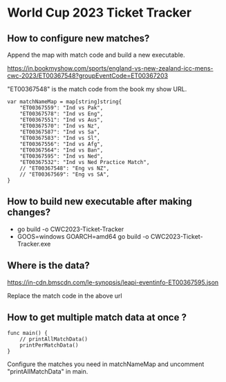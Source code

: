 # World Cup 2023 Ticket Tracker

## How to configure new matches?

Append the map with match code and build a new executable.

https://in.bookmyshow.com/sports/england-vs-new-zealand-icc-mens-cwc-2023/ET00367548?groupEventCode=ET00367203

"ET00367548" is the match code from the book my show URL.

```
var matchNameMap = map[string]string{
	"ET00367559": "Ind vs Pak",
	"ET00367578": "Ind vs Eng",
	"ET00367551": "Ind vs Aus",
	"ET00367570": "Ind vs Nz",
	"ET00367587": "Ind vs Sa",
	"ET00367583": "Ind vs Sl",
	"ET00367556": "Ind vs Afg",
	"ET00367564": "Ind vs Ban",
	"ET00367595": "Ind vs Ned",
	"ET00367532": "Ind vs Ned Practice Match",
	// "ET00367548": "Eng vs NZ",
	// "ET00367569": "Eng vs SA",
}
```

## How to build new executable after making changes?

- go build -o CWC2023-Ticket-Tracker
- GOOS=windows GOARCH=amd64 go build -o CWC2023-Ticket-Tracker.exe

## Where is the data?

https://in-cdn.bmscdn.com/le-synopsis/leapi-eventinfo-ET00367595.json

Replace the match code in the above url

## How to get multiple match data at once ?

```
func main() {
	// printAllMatchData()
	printPerMatchData()
}
```

Configure the matches you need in matchNameMap and uncomment "printAllMatchData" in main.
